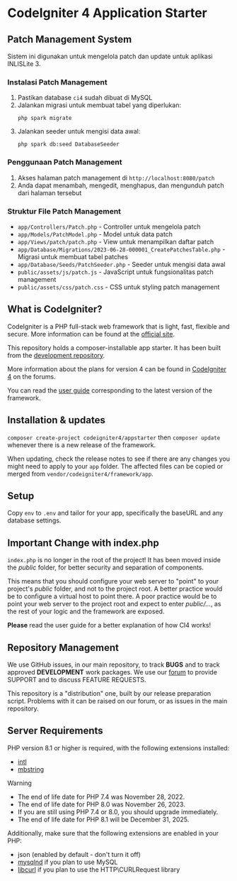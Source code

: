 # CodeIgniter 4 Application Starter

## Patch Management System

Sistem ini digunakan untuk mengelola patch dan update untuk aplikasi INLISLite 3.

### Instalasi Patch Management

1. Pastikan database `ci4` sudah dibuat di MySQL
2. Jalankan migrasi untuk membuat tabel yang diperlukan:
   ```
   php spark migrate
   ```
3. Jalankan seeder untuk mengisi data awal:
   ```
   php spark db:seed DatabaseSeeder
   ```

### Penggunaan Patch Management

1. Akses halaman patch management di `http://localhost:8080/patch`
2. Anda dapat menambah, mengedit, menghapus, dan mengunduh patch dari halaman tersebut

### Struktur File Patch Management

- `app/Controllers/Patch.php` - Controller untuk mengelola patch
- `app/Models/PatchModel.php` - Model untuk data patch
- `app/Views/patch/patch.php` - View untuk menampilkan daftar patch
- `app/Database/Migrations/2023-06-28-000001_CreatePatchesTable.php` - Migrasi untuk membuat tabel patches
- `app/Database/Seeds/PatchSeeder.php` - Seeder untuk mengisi data awal
- `public/assets/js/patch.js` - JavaScript untuk fungsionalitas patch management
- `public/assets/css/patch.css` - CSS untuk styling patch management

## What is CodeIgniter?

CodeIgniter is a PHP full-stack web framework that is light, fast, flexible and secure.
More information can be found at the [official site](https://codeigniter.com).

This repository holds a composer-installable app starter.
It has been built from the
[development repository](https://github.com/codeigniter4/CodeIgniter4).

More information about the plans for version 4 can be found in [CodeIgniter 4](https://forum.codeigniter.com/forumdisplay.php?fid=28) on the forums.

You can read the [user guide](https://codeigniter.com/user_guide/)
corresponding to the latest version of the framework.

## Installation & updates

`composer create-project codeigniter4/appstarter` then `composer update` whenever
there is a new release of the framework.

When updating, check the release notes to see if there are any changes you might need to apply
to your `app` folder. The affected files can be copied or merged from
`vendor/codeigniter4/framework/app`.

## Setup

Copy `env` to `.env` and tailor for your app, specifically the baseURL
and any database settings.

## Important Change with index.php

`index.php` is no longer in the root of the project! It has been moved inside the *public* folder,
for better security and separation of components.

This means that you should configure your web server to "point" to your project's *public* folder, and
not to the project root. A better practice would be to configure a virtual host to point there. A poor practice would be to point your web server to the project root and expect to enter *public/...*, as the rest of your logic and the
framework are exposed.

**Please** read the user guide for a better explanation of how CI4 works!

## Repository Management

We use GitHub issues, in our main repository, to track **BUGS** and to track approved **DEVELOPMENT** work packages.
We use our [forum](http://forum.codeigniter.com) to provide SUPPORT and to discuss
FEATURE REQUESTS.

This repository is a "distribution" one, built by our release preparation script.
Problems with it can be raised on our forum, or as issues in the main repository.

## Server Requirements

PHP version 8.1 or higher is required, with the following extensions installed:

- [intl](http://php.net/manual/en/intl.requirements.php)
- [mbstring](http://php.net/manual/en/mbstring.installation.php)

> [!WARNING]
> - The end of life date for PHP 7.4 was November 28, 2022.
> - The end of life date for PHP 8.0 was November 26, 2023.
> - If you are still using PHP 7.4 or 8.0, you should upgrade immediately.
> - The end of life date for PHP 8.1 will be December 31, 2025.

Additionally, make sure that the following extensions are enabled in your PHP:

- json (enabled by default - don't turn it off)
- [mysqlnd](http://php.net/manual/en/mysqlnd.install.php) if you plan to use MySQL
- [libcurl](http://php.net/manual/en/curl.requirements.php) if you plan to use the HTTP\CURLRequest library
